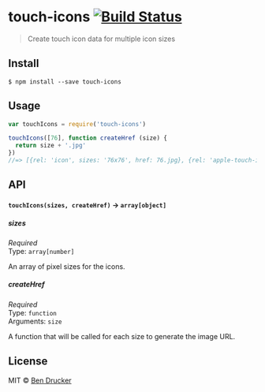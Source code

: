 # touch-icons [![Build Status](https://travis-ci.org/bendrucker/touch-icons.svg?branch=master)](https://travis-ci.org/bendrucker/touch-icons)

> Create touch icon data for multiple icon sizes


## Install

```
$ npm install --save touch-icons
```


## Usage

```js
var touchIcons = require('touch-icons')

touchIcons([76], function createHref (size) {
  return size + '.jpg'
})
//=> [{rel: 'icon', sizes: '76x76', href: 76.jpg}, {rel: 'apple-touch-icon', sizes: '76x76', href: '76.jpg'}]
```

## API

#### `touchIcons(sizes, createHref)` -> `array[object]`

##### sizes

*Required*  
Type: `array[number]`

An array of pixel sizes for the icons.

##### createHref

*Required*  
Type: `function`  
Arguments: `size`

A function that will be called for each size to generate the image URL.


## License

MIT © [Ben Drucker](http://bendrucker.me)
